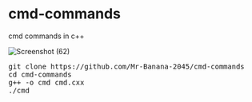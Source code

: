 # cmd-commands
cmd commands in c++

![Screenshot (62)](https://user-images.githubusercontent.com/109140672/217518403-0e098811-d976-4f5e-8aba-da1b20febf59.png)

<pre>
git clone https://github.com/Mr-Banana-2045/cmd-commands
cd cmd-commands
g++ -o cmd cmd.cxx
./cmd
</pre>
